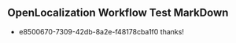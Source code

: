 ## OpenLocalization Workflow Test MarkDown

* e8500670-7309-42db-8a2e-f48178cba1f0 
thanks!



<!--HONumber=Jan16_HO3-->

